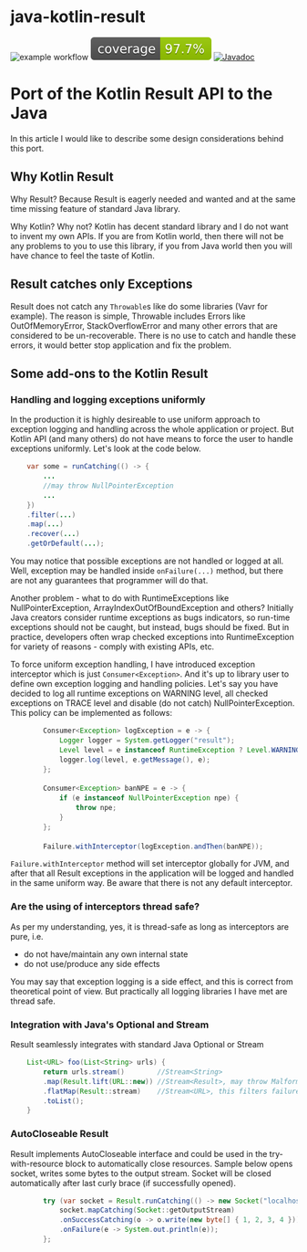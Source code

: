 # java-kotlin-result

![example workflow](https://github.com/skopylov58/java-kotlin-result/actions/workflows/gradle.yml/badge.svg)
[![Coverage](.github/badges/jacoco.svg)](https://github.com/skopylov58/java-kotlin-result/actions/workflows/gradle.yml)
[![Javadoc](https://img.shields.io/badge/JavaDoc-Online-green)](https://skopylov58.github.io/java-kotlin-result/)

# Port of the Kotlin Result API to the Java

In this article I would like to describe some design considerations behind this port.

## Why Kotlin Result

Why Result? Because Result is eagerly needed and wanted and at the same time missing feature of standard Java library.

Why Kotlin? Why not? Kotlin has decent standard library and I do not want to invent my own APIs. If you are from Kotlin world, then there will not be any problems to you to use this library, if you from Java world then you will have chance to feel the taste of Kotlin.

## Result catches only Exceptions

Result does not catch any ```Throwable```s like do some libraries (Vavr for example). The reason is simple, Throwable includes Errors like OutOfMemoryError, StackOverflowError and many other errors that are considered to be un-recoverable. There is no use to catch and handle these errors, it would better stop application and fix the problem.


## Some add-ons to the Kotlin Result

### Handling and logging exceptions uniformly

In the production it is highly desireable to use uniform approach to exception logging and handling across the whole application or project. But Kotlin API (and many others) do not have means to force the user to handle exceptions uniformly. Let's look at the code below.

```java
    var some = runCatching(() -> {
        ...
        //may throw NullPointerException
        ...
    })
    .filter(...)
    .map(...)
    .recover(...)
    .getOrDefault(...);
```
You may notice that possible exceptions are not handled or logged at all. Well, exception may be handled inside ```onFailure(...)``` method, but there are not any guarantees that programmer will do that.

Another problem - what to do with RuntimeExceptions like NullPointerException, ArrayIndexOutOfBoundException and others? Initially Java creators  consider runtime exceptions as bugs indicators, so run-time exceptions should not be caught, but instead, bugs should be fixed. But in practice, developers often wrap checked exceptions into RuntimeException for variety of reasons - comply with existing APIs, etc.

To force uniform exception handling, I have introduced exception interceptor which is just ```Consumer<Exception>```. And it's up to library user to define own exception logging and handling policies. Let's say you have decided to log all runtime exceptions on WARNING level, all checked exceptions on TRACE level and disable (do not catch) NullPointerException. This policy can be implemented as follows:

```java
        Consumer<Exception> logException = e -> {
            Logger logger = System.getLogger("result");
            Level level = e instanceof RuntimeException ? Level.WARNING : Level.TRACE;
            logger.log(level, e.getMessage(), e);
        };
        
        Consumer<Exception> banNPE = e -> {
            if (e instanceof NullPointerException npe) {
                throw npe;
            }
        };

        Failure.withInterceptor(logException.andThen(banNPE));
```

```Failure.withInterceptor``` method will set interceptor globally for JVM, and after that all Result exceptions in the application will be logged and handled in the same uniform way. Be aware that there is not any default interceptor.

### Are the using of interceptors thread safe?

As per my understanding, yes, it is thread-safe as long as interceptors are pure, i.e.
- do not have/maintain any own internal state
- do not use/produce any side effects

You may say that exception logging is a side effect, and this is correct from theoretical point of view. But practically all logging libraries I have met are thread safe.


### Integration with Java's Optional and Stream

Result seamlessly integrates with standard Java Optional or Stream

```java
    List<URL> foo(List<String> urls) {
        return urls.stream()        //Stream<String>
        .map(Result.lift(URL::new)) //Stream<Result>, may throw MalformedURLException
        .flatMap(Result::stream)    //Stream<URL>, this filters failures
        .toList();
    }
```

### AutoCloseable Result

Result implements AutoCloseable interface and could be used in the try-with-resource block to automatically close resources. Sample below opens socket, writes some bytes to the output stream. Socket will be closed automatically after last curly brace (if successfully opened).

```java
        try (var socket = Result.runCatching(() -> new Socket("localhost", 1234))) {
            socket.mapCatching(Socket::getOutputStream)
            .onSuccessCatching(o -> o.write(new byte[] { 1, 2, 3, 4 }))
            .onFailure(e -> System.out.println(e));
        };
```
